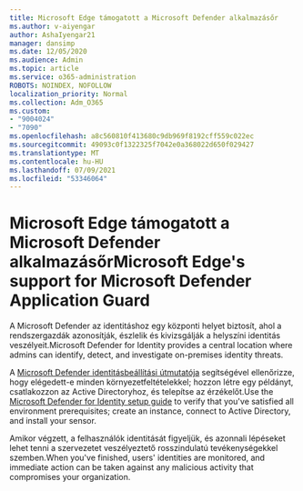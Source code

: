 ```yaml
---
title: Microsoft Edge támogatott a Microsoft Defender alkalmazásőr
ms.author: v-aiyengar
author: AshaIyengar21
manager: dansimp
ms.date: 12/05/2020
ms.audience: Admin
ms.topic: article
ms.service: o365-administration
ROBOTS: NOINDEX, NOFOLLOW
localization_priority: Normal
ms.collection: Adm_O365
ms.custom:
- "9004024"
- "7090"
ms.openlocfilehash: a8c560810f413680c9db969f8192cff559c022ec
ms.sourcegitcommit: 49093c0f1322325f7042e0a368022d650f029427
ms.translationtype: MT
ms.contentlocale: hu-HU
ms.lasthandoff: 07/09/2021
ms.locfileid: "53346064"
---
```

# <a name="microsoft-edges-support-for-microsoft-defender-application-guard"></a><span data-ttu-id="c18b9-102">Microsoft Edge támogatott a Microsoft Defender alkalmazásőr</span><span class="sxs-lookup"><span data-stu-id="c18b9-102">Microsoft Edge's support for Microsoft Defender Application Guard</span></span>

<span data-ttu-id="c18b9-103">A Microsoft Defender az identitáshoz egy központi helyet biztosít, ahol a rendszergazdák azonosítják, észlelik és kivizsgálják a helyszíni identitás veszélyeit.</span><span class="sxs-lookup"><span data-stu-id="c18b9-103">Microsoft Defender for Identity provides a central location where admins can identify, detect, and investigate on-premises identity threats.</span></span> 

<span data-ttu-id="c18b9-104">A [Microsoft Defender identitásbeállítási útmutatója](https://admin.microsoft.com/AdminPortal/Home?#/modernonboarding/microsoftdefenderforidentitysetupguide) segítségével ellenőrizze, hogy elégedett-e minden környezetfeltételekkel; hozzon létre egy példányt, csatlakozzon az Active Directoryhoz, és telepítse az érzékelőt.</span><span class="sxs-lookup"><span data-stu-id="c18b9-104">Use the [‎Microsoft Defender for Identity‎ setup guide](https://admin.microsoft.com/AdminPortal/Home?#/modernonboarding/microsoftdefenderforidentitysetupguide) to verify that you've satisfied all environment prerequisites; create an instance, connect to Active Directory, and install your sensor.</span></span> 

<span data-ttu-id="c18b9-105">Amikor végzett, a felhasználók identitását figyeljük, és azonnali lépéseket lehet tenni a szervezetet veszélyeztető rosszindulatú tevékenységekkel szemben.</span><span class="sxs-lookup"><span data-stu-id="c18b9-105">When you've finished, users' identities are monitored, and immediate action can be taken against any malicious activity that compromises your organization.</span></span>
